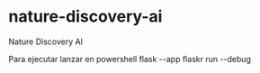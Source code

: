 # nature-discovery-ai
Nature Discovery AI

Para ejecutar lanzar en powershell
flask --app flaskr run --debug